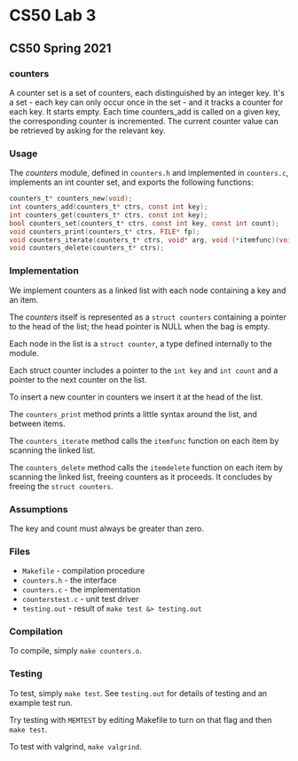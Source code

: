 # CS50 Lab 3
## CS50 Spring 2021

### counters

A counter set is a set of counters, each distinguished by an integer key. It's a set - each key can only occur once in the set - and it tracks a counter for each key. It starts empty. Each time counters_add is called on a given key, the corresponding counter is incremented. The current counter value can be retrieved by asking for the relevant key.


### Usage

The *counters* module, defined in `counters.h` and implemented in `counters.c`, implements an int counter set, and exports the following functions:

```c
counters_t* counters_new(void);
int counters_add(counters_t* ctrs, const int key);
int counters_get(counters_t* ctrs, const int key);
bool counters_set(counters_t* ctrs, const int key, const int count);
void counters_print(counters_t* ctrs, FILE* fp);
void counters_iterate(counters_t* ctrs, void* arg, void (*itemfunc)(void* arg, const int key, const int count));
void counters_delete(counters_t* ctrs);
```

### Implementation

We implement counters as a linked list with each node containing a key and an item.

The *counters* itself is represented as a `struct counters` containing a pointer to the head of the list; the head pointer is NULL when the bag is empty.

Each node in the list is a `struct counter`, a type defined internally to the module.

Each struct counter includes a pointer to the `int key` and `int count` and a pointer to the next counter on the list.

To insert a new counter in counters we insert it at the head of the list.

The `counters_print` method prints a little syntax around the list, and between items.

The `counters_iterate` method calls the `itemfunc` function on each item by scanning the linked list.

The `counters_delete` method calls the `itemdelete` function on each item by scanning the linked list, freeing counters as it proceeds.
It concludes by freeing the `struct counters`.

### Assumptions

The key and count must always be greater than zero.

### Files

* `Makefile` - compilation procedure
* `counters.h` - the interface
* `counters.c` - the implementation
* `counterstest.c` - unit test driver
* `testing.out` - result of `make test &> testing.out`

### Compilation

To compile, simply `make counters.o`.

### Testing

To test, simply `make test`.
See `testing.out` for details of testing and an example test run.

Try testing with `MEMTEST` by editing Makefile to turn on that flag and then `make test`.

To test with valgrind, `make valgrind`.
